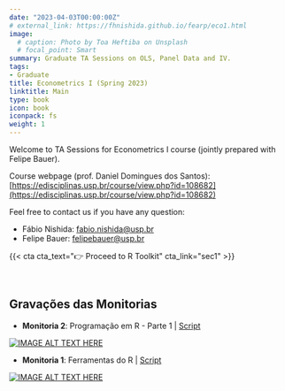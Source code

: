 ```yaml
---
date: "2023-04-03T00:00:00Z"
# external_link: https://fhnishida.github.io/fearp/eco1.html
image:
  # caption: Photo by Toa Heftiba on Unsplash
  # focal_point: Smart
summary: Graduate TA Sessions on OLS, Panel Data and IV.
tags:
- Graduate
title: Econometrics I (Spring 2023)
linktitle: Main
type: book
icon: book
iconpack: fs
weight: 1
---
```



Welcome to TA Sessions for Econometrics I course (jointly prepared with Felipe Bauer).

Course webpage (prof. Daniel Domingues dos Santos): [https://edisciplinas.usp.br/course/view.php?id=108682](https://edisciplinas.usp.br/course/view.php?id=108682)

Feel free to contact us if you have any question:
 - Fábio Nishida: fabio.nishida@usp.br
 - Felipe Bauer: felipebauer@usp.br



{{< cta cta_text="👉 Proceed to R Toolkit" cta_link="sec1" >}}

</br>


## Gravações das Monitorias

- **Monitoria 2**: Programação em R - Parte 1 | [Script](monitoria02.R)
    
[![IMAGE ALT TEXT HERE](https://img.youtube.com/vi/rUTKEOu9a-M/hqdefault.jpg)](https://www.youtube.com/watch?v=rUTKEOu9a-M)

- **Monitoria 1**: Ferramentas do R | [Script](monitoria01.R)
    
[![IMAGE ALT TEXT HERE](https://img.youtube.com/vi/VlL4SfQN88I/hqdefault.jpg)](https://www.youtube.com/watch?v=VlL4SfQN88I)


